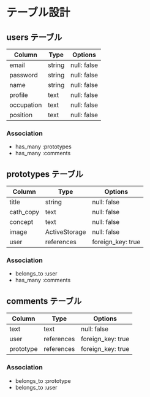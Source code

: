 # テーブル設計

## users テーブル

| Column     | Type   | Options     |
| ---------- | ------ | ----------- |
| email      | string | null: false |
| password   | string | null: false |
| name       | string | null: false |
| profile    | text   | null: false |
| occupation | text   | null: false |
| position   | text   | null: false |

### Association

- has_many :prototypes
- has_many :comments


## prototypes テーブル

| Column    | Type          | Options           |
| --------- | ------------- | ----------------- |
| title     | string        | null: false       |
| cath_copy | text          | null: false       |
| concept   | text          | null: false       |
| image     | ActiveStorage | null: false       |
| user      | references    | foreign_key: true |

### Association

- belongs_to :user
- has_many :comments


## comments テーブル

| Column      | Type       | Options           |
| ----------- | ---------- | ----------------- |
| text        | text       | null: false       |
| user        | references | foreign_key: true |
| prototype   | references | foreign_key: true |

### Association

- belongs_to :prototype
- belongs_to :user
